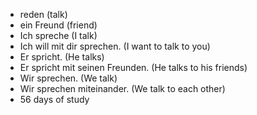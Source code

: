 * reden (talk)
* ein Freund (friend)
* Ich spreche (I talk)
* Ich will mit dir sprechen. (I want to talk to you)
* Er spricht. (He talks)
* Er spricht mit seinen Freunden. (He talks to his friends)
* Wir sprechen. (We talk)
* Wir sprechen miteinander. (We talk to each other)
* 56 days of study 
